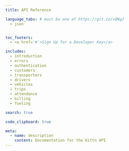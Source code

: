 ```yaml
---
title: API Reference

language_tabs: # must be one of https://git.io/vQNgJ
  - json


toc_footers:
  - <a href='#'>Sign Up for a Developer Key</a>

includes:
  - introduction
  - errors
  - authentication
  - customers
  - transporters
  - drivers
  - vehicles
  - trips
  - attendance
  - billing
  - fueling

search: true

code_clipboard: true

meta:
  - name: description
    content: Documentation for the Kittn API
---
```

